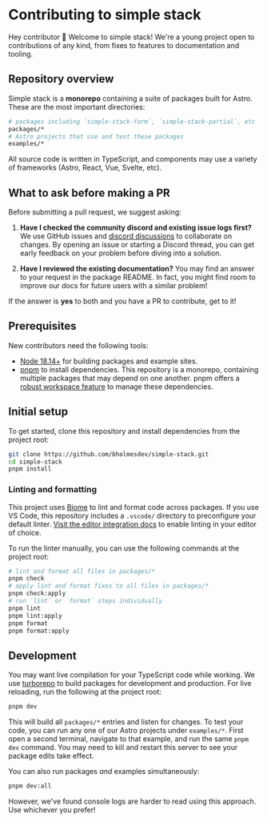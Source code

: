 # Contributing to simple stack

Hey contributor 👋 Welcome to simple stack! We're a young project open to contributions of any kind, from fixes to features to documentation and tooling. 

## Repository overview

Simple stack is a **monorepo** containing a suite of packages built for Astro. These are the most important directories:

```bash
# packages including `simple-stack-form`, `simple-stack-partial`, etc
packages/*
# Astro projects that use and test these packages
examples/*
```

All source code is written in TypeScript, and components may use a variety of frameworks (Astro, React, Vue, Svelte, etc).

## What to ask before making a PR

Before submitting a pull request, we suggest asking:

1. **Have I checked the community discord and existing issue logs first?** We use GitHub issues and [discord discussions](https://wtw.dev/chat) to collaborate on changes. By opening an issue or starting a Discord thread, you can get early feedback on your problem before diving into a solution.

2. **Have I reviewed the existing documentation?** You may find an answer to your request in the package README. In fact, you might find room to improve our docs for future users with a similar problem!

If the answer is **yes** to both and you have a PR to contribute, get to it!

## Prerequisites 

New contributors need the following tools:

- [Node 18.14+](https://nodejs.org/en/download) for building packages and example sites.
- [pnpm](https://pnpm.io/) to install dependencies. This repository is a monorepo, containing multiple packages that may depend on one another. pnpm offers a [robust workspace feature](https://pnpm.io/workspaces) to manage these dependencies. 

## Initial setup

To get started, clone this repository and install dependencies from the project root:

```bash
git clone https://github.com/bholmesdev/simple-stack.git
cd simple-stack
pnpm install
```

### Linting and formatting

This project uses [Biome](https://biomejs.dev/) to lint and format code across packages. If you use VS Code, this repository includes a `.vscode/` directory to preconfigure your default linter. [Visit the editor integration docs](https://biomejs.dev/guides/integrate-in-editor/) to enable linting in your editor of choice.

To run the linter manually, you can use the following commands at the project root:

```bash
# lint and format all files in packages/*
pnpm check
# apply lint and format fixes to all files in packages/*
pnpm check:apply
# run `lint` or `format` steps individually
pnpm lint
pnpm lint:apply
pnpm format
pnpm format:apply
```

## Development

You may want live compilation for your TypeScript code while working. We use [turborepo](https://turbo.build/) to build packages for development and production. For live reloading, run the following at the project root:

```bash
pnpm dev
```

This will build all `packages/*` entries and listen for changes. To test your code, you can run any one of our Astro projects under `examples/*`. First open a second terminal, navigate to that example, and run the same `pnpm dev` command. You may need to kill and restart this server to see your package edits take effect.

You can also run packages _and_ examples simultaneously:

```bash
pnpm dev:all
```

However, we've found console logs are harder to read using this approach. Use whichever you prefer!